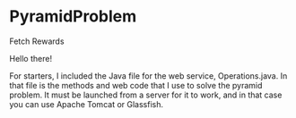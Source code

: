 # PyramidProblem
Fetch Rewards

Hello there!

For starters, I included the Java file for the web service, Operations.java.  In that file is the methods and web code that I use
to solve the pyramid problem.  It must be launched from a server for it to work, and in that case you can use Apache Tomcat or Glassfish.
